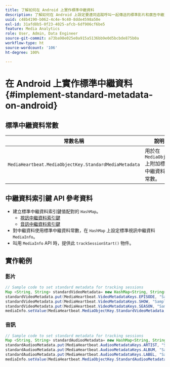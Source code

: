 ```yaml
---
title: 了解如何在 Android 上實作標準中繼資料
description: 了解如何在 Android 上設定要連同追蹤呼叫一起傳送的標準影片和廣告中繼資料。
uuid: c48b4190-b062-4c4e-9c40-8dde4598a50e
exl-id: 31afd8b5-0f23-4025-afcb-6df906cf6be5
feature: Media Analytics
role: User, Admin, Data Engineer
source-git-commit: a73ba98e025e0a915a5136bb9e0d5bcbde875b0a
workflow-type: ht
source-wordcount: '106'
ht-degree: 100%

---
```


# 在 Android 上實作標準中繼資料{#implement-standard-metadata-on-android}

## 標準中繼資料常數

| 常數名稱 | 說明 |
|---|---|
| `MediaHeartbeat.MediaObjectKey.StandardMediaMetadata` | 用於在 `MediaObject` 上附加標準中繼資料的常數。 |

## 中繼資料索引鍵 API 參考資料

* 建立標準中繼資料索引鍵值配對的 `HashMap`。
   * [視訊中繼資料索引鍵](https://adobe-marketing-cloud.github.io/media-sdks/reference/android/com/adobe/primetime/va/simple/MediaHeartbeat.VideoMetadataKeys.html)
   * [音訊中繼資料索引鍵](https://adobe-marketing-cloud.github.io/media-sdks/reference/android/com/adobe/primetime/va/simple/MediaHeartbeat.AudioMetadataKeys.html)
* 對中繼資料使用標準中繼資料常數，在 `HashMap` 上設定標準視訊中繼資料 `MediaInfo`。
* 叫用 `MediaInfo` API 時，提供此 `trackSessionStart()` 物件。

## 實作範例

### 影片

```java
// Sample code to set standard metadata for tracking sessions 
Map <String, String> standardVideoMetadata= new HashMap<String, String>(); 
standardVideoMetadata.put(MediaHeartbeat.VideoMetadataKeys.EPISODE, "Sample Episode"); 
standardVideoMetadata.put(MediaHeartbeat.VideoMetadataKeys.SHOW, "Sample Show"); 
standardVideoMetadata.put(MediaHeartbeat.VideoMetadataKeys.SEASON, "Sample Season"); 
mediaInfo.setValue(MediaHeartbeat.MediaObjectKey.StandardVideoMetadata, standardVideoMetadata);
```

### 音訊

```java
// Sample code to set standard metadata for tracking sessions 
Map <String, String> standardAudiooMetadata= new HashMap<String, String>(); 
standardAudiooMetadata.put(MediaHeartbeat.AudiooMetadataKeys.ARTIST, "Sample Artist"); 
standardAudiooMetadata.put(MediaHeartbeat.AudiooMetadataKeys.ALBUM, "Sample Album"); 
standardAudiooMetadata.put(MediaHeartbeat.AudiooMetadataKeys.LABEL, "Sample Label"); 
mediaInfo.setValue(MediaHeartbeat.MediaObjectKey.StandardAudiooMetadata, standardAudiooMetadata);
```
